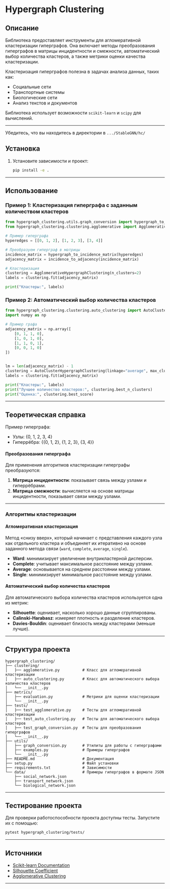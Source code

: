 # Hypergraph Clustering

## Описание
Библиотека предоставляет инструменты для агломеративной кластеризации гиперграфов. Она включает методы преобразования гиперграфов в матрицы инцидентности и смежности, автоматический выбор количества кластеров, а также метрики оценки качества кластеризации.

Кластеризация гиперграфов полезна в задачах анализа данных, таких как:
- Социальные сети
- Транспортные системы
- Биологические сети
- Анализ текстов и документов

Библиотека использует возможности `scikit-learn` и `scipy` для вычислений.

---
Убедитесь, что вы находитесь в директории в `.../StableGNN/hc/`

## Установка
1. Установите зависимости и проект:
   ```bash
   pip install -e .
   ```

---

## Использование

### Пример 1: Кластеризация гиперграфа с заданным количеством кластеров
```python
from hypergraph_clustering.utils.graph_conversion import hypergraph_to_incidence_matrix, incidence_to_adjacency
from hypergraph_clustering.clustering.agglomerative import AgglomerativeHypergraphClustering

# Пример гиперграфа
hyperedges = [[0, 1, 2], [1, 2, 3], [3, 4]]

# Преобразуем гиперграф в матрицы
incidence_matrix = hypergraph_to_incidence_matrix(hyperedges)
adjacency_matrix = incidence_to_adjacency(incidence_matrix)

# Кластеризация
clustering = AgglomerativeHypergraphClustering(n_clusters=2)
labels = clustering.fit(adjacency_matrix)

print("Кластеры:", labels)
```

### Пример 2: Автоматический выбор количества кластеров
```python
from hypergraph_clustering.clustering.auto_clustering import AutoClusterHypergraphClustering
import numpy as np

# Пример графа
adjacency_matrix = np.array([
    [0, 1, 1, 0],
    [1, 0, 1, 0],
    [1, 1, 0, 1],
    [0, 0, 1, 0]
])


lm = len(adjacency_matrix) - 1
clustering = AutoClusterHypergraphClustering(linkage="average", max_clusters=lm, scoring="silhouette")
labels = clustering.fit(adjacency_matrix)

print("Кластеры:", labels)
print("Лучшее количество кластеров:", clustering.best_n_clusters)
print("Оценка:", clustering.best_score)
```

---

## Теоретическая справка

Пример гиперграфа:
- Узлы: {0, 1, 2, 3, 4}
- Гиперрёбра: {{0, 1, 2}, {1, 2, 3}, {3, 4}}

#### Преобразования гиперграфа
Для применения алгоритмов кластеризации гиперграфы преобразуются:
1. **Матрица инцидентности**: показывает связь между узлами и гиперрёбрами.
2. **Матрица смежности**: вычисляется на основе матрицы инцидентности, показывает связи между узлами.

---

### Алгоритмы кластеризации

#### Агломеративная кластеризация
Метод «снизу вверх», который начинает с представления каждого узла как отдельного кластера и объединяет их итеративно на основе заданного метода связи (`ward`, `complete`, `average`, `single`).

- **Ward**: минимизирует увеличение внутрикластерной дисперсии.
- **Complete**: учитывает максимальное расстояние между узлами.
- **Average**: основывается на среднем расстоянии между узлами.
- **Single**: минимизирует минимальное расстояние между узлами.

#### Автоматический выбор количества кластеров
Для автоматического выбора количества кластеров используется одна из метрик:
- **Silhouette**: оценивает, насколько хорошо данные сгруппированы.
- **Calinski-Harabasz**: измеряет плотность и разделение кластеров.
- **Davies-Bouldin**: оценивает близость между кластерами (меньше лучше).

---

## Структура проекта

```
hypergraph_clustering/
├── clustering/
│   ├── agglomerative.py          # Класс для агломеративной кластеризации
│   ├── auto_clustering.py        # Класс для автоматического выбора количества кластеров
│   └── __init__.py
├── metrics/
│   ├── evaluation.py             # Метрики для оценки кластеризации
│   └── __init__.py
├── tests/
│   ├── test_agglomerative.py     # Тесты для агломеративной кластеризации
│   ├── test_auto_clustering.py   # Тесты для автоматического выбора кластеров
│   ├── test_graph_conversion.py  # Тесты для преобразования гиперграфов
│   └── __init__.py
├── utils/
│   ├── graph_conversion.py       # Утилиты для работы с гиперграфами
│   ├── examples.py               # Примеры гиперграфов
│   └── __init__.py
├── README.md                     # Документация
├── setup.py                      # Файл установки
├── requirements.txt              # Зависимости
└── data/                         # Примеры гиперграфов в формате JSON
    ├── social_network.json
    ├── transport_network.json
    └── biological_network.json
```

---

## Тестирование проекта
Для проверки работоспособности проекта доступны тесты. Запустите их с помощью:
```bash
pytest hypergraph_clustering/tests/
```

---

## Источники
- [Scikit-learn Documentation](https://scikit-learn.org/stable/)
- [Silhouette Coefficient](https://en.wikipedia.org/wiki/Silhouette_(clustering))
- [Agglomerative Clustering](https://en.wikipedia.org/wiki/Hierarchical_clustering)

---